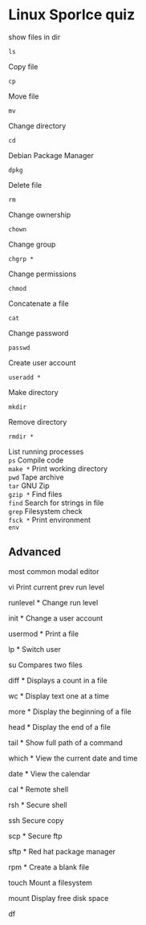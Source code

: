 # Linux Sporlce quiz

show files in dir

```ls```

Copy file		

```cp```

Move file		

```mv```

Change directory	

```cd```

Debian Package Manager		

```dpkg```

Delete file						

```rm```

Change ownership				

```chown```

Change group					

```chgrp *```

Change permissions				

```chmod```

Concatenate a file				

```cat```

Change password					

```passwd```

Create user account				

```useradd *```

Make directory					

```mkdir```

Remove directory				

```rmdir *```

List running processes			
```ps```
Compile code					
```make *```
Print working directory			
```pwd```
Tape archive					
```tar```
GNU Zip							
```gzip *```
Find files						
```find```
Search for strings in file		
```grep```
Filesystem check				
```fsck *```
Print environment				
```env```

## Advanced 

most common modal editor				

vi 
Print current prev run level			

runlevel *
Change run level						

init *
Change a user account					

usermod *
Print a file							

lp *
Switch user								

su
Compares two files						

diff *
Displays a count in a file				

wc *
Display text one at a time				

more *
Display the beginning of a file			

head *
Display the end of a file				

tail *
Show full path of a command				

which *
View the current date and time			

date *
View the calendar						

cal *
Remote shell							

rsh *
Secure shell							

ssh
Secure copy								

scp *
Secure ftp								

sftp *
Red hat package manager					

rpm *
Create a blank file						

touch
Mount a filesystem						

mount
Display free disk space					

df
